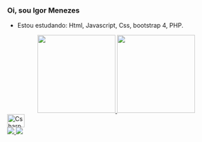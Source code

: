 ### Oi, sou Igor Menezes



- Estou estudando: Html, Javascript, Css, bootstrap 4, PHP.



<div align = "center">
  <a href="https://github.com/igorhenr1">
  <img height = "180em" src = "https://github-readme-stats.vercel.app/api?username=igorhenr1&show_icons=true&theme=tokyonight&include_all_commits=true&count_private=true" />
  <img height = "180em" src = "https://github-readme-stats.vercel.app/api/top-langs/?username=igorhenr1&layout=compact&langs_count=7&theme=tokyonight" />
</div>
  <div>
    <img align= "center" alt ="Csharp" height = "30" width = "40" src="https://cdn.jsdelivr.net/gh/devicons/devicon/icons/csharp/csharp-original.svg" />
  <div> 
  <a href="https://www.instagram.com/igor.henr1" target="_blank"> <img src = "https://img.shields.io/badge/-Instagram-%23E4405F?style=for-the- emblema & logo = instagram & logoColor = white "target =" _ blank "> </a>
<a href="https://www.linkedin.com/in/igor-henrique-003256163" target="_blank"> <img src ="https://img.shields.io/badge/LinkedIn-0077B5?style=for-the-badge&logo=linkedin&logoColor=white" "target =" _ blank "> </a>
 
 
</div>

